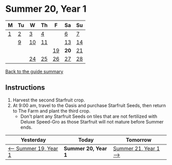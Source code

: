 # Summer 20, Year 1

| M                          | Tu                        | W                         | Th                        | F                         | Sa                        | Su                        |
| -------------------------- | ------------------------- | ------------------------- | ------------------------- |-------------------------- | ------------------------- | ------------------------- |
| [1](year-1-summer-1.md)    | [2](year-1-summer-2.md)   | [3](year-1-summer-3.md)   | [4](year-1-summer-4.md)   |                           | [6](year-1-summer-6.md)   | [7](year-1-summer-7.md)   |
|                            | [9](year-1-summer-9.md)   | [10](year-1-summer-10.md) | [11](year-1-summer-11.md) |                           | [13](year-1-summer-13.md) | [14](year-1-summer-14.md) |
|                            |                           |                           |                           | [19](year-1-summer-19.md) | **20**                    | [21](year-1-summer-21.md) |
|                            |                           | [24](year-1-summer-24.md) | [25](year-1-summer-25.md) | [26](year-1-summer-26.md) | [27](year-1-summer-27.md) | [28](year-1-summer-28.md) |

[Back to the guide summary](readme.md)

## Instructions

1. Harvest the second Starfruit crop.
2. At 9:00 am, travel to the Oasis and purchase Starfruit Seeds, then return to The Farm and plant the third crop.
   - Don't plant any Starfruit Seeds on tiles that are not fertilized with Deluxe Speed-Gro as those Starfruit will not mature before Summer ends.

| Yesterday                                   | Today                 | Tomorrow                                    |
| ------------------------------------------- | --------------------- | ------------------------------------------- |
| [⟵ Summer 19, Year 1](year-1-summer-19.md) | **Summer 20, Year 1** | [Summer 21, Year 1 ⟶](year-1-summer-21.md) |
